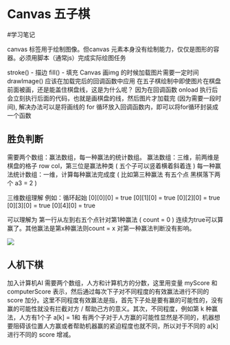 # Canvas 五子棋
#学习笔记

canvas 标签用于绘制图像。但canvas 元素本身没有绘制能力，仅仅是图形的容器。必须用脚本（通常js）完成实际绘图任务

stroke() - 描边
fill() - 填充
Canvas 画img 的时候加载图片需要一定时间 drawImage() 应该在加载完后的回调函数中应用
在五子棋绘制中即使图片在棋盘前面被画，还是能盖住棋盘线，这是为什么呢？
因为在回调函数 onload 执行后会立刻执行后面的代码，也就是画棋盘的线，然后图片才加载完 (因为需要一段时间), 解决办法可以是将画线的 for 循环放入回调函数内，即可以将for循环封装成一个函数

## 胜负判断
需要两个数组：赢法数组，每一种赢法的统计数组。
赢法数组：三维，前两维是棋盘的格子 row col，第三位是赢法种类 ( 五个子可以竖着横着斜着连 )
每一种赢法统计数组：一维，计算每种赢法完成度 ( 比如第三种赢法 有五个点 黑棋落下两个 a3 = 2 )

三维数组理解
例如：循环起始
[0][0][0] = true
[0][1][0] = true
[0][2][0] = true
[0][3][0] = true
[0][4][0] = true

可以理解为 第一行从左到右五个点针对第1种赢法 ( count = 0 ) 连续为true可以算赢了。其他赢法是第x种赢法则count = x 对第一种赢法判断没有影响。

![](Canvas%20%E4%BA%94%E5%AD%90%E6%A3%8B%E7%AE%80%E5%8D%95%E7%AC%94%E8%AE%B0/AFDFA488-21B5-40A6-ACF7-17B8430024D2.png)


## 人机下棋
加入计算机AI 需要两个数组，人方和计算机方的分数，这里用变量 myScore 和 computerScore 表示，然后通过每次下子对不同程度的有效赢法进行不同的 score 加分。这里不同程度有效赢法是指，首先下子处是要有赢的可能性的，没有赢的可能性就没有拦截对方 / 帮助己方的意义。其次，不同程度，例如第 k 种赢法，人方有1个子 a[k] = 1和 有两个子对于人方赢的可能性显然是不同的，机器想要阻碍该位置人方赢或者帮助机器赢的紧迫程度也就不同，所以对于不同的 a[k] 进行不同的 score 增减。